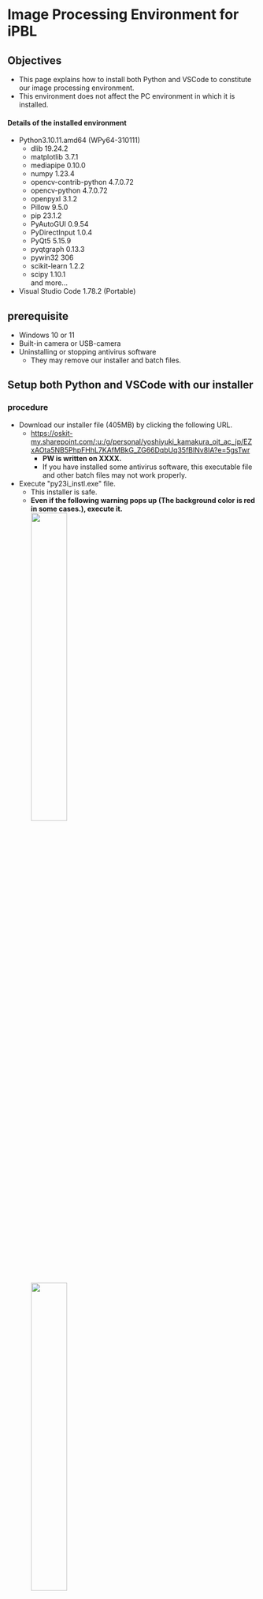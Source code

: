 # Image Processing Environment for iPBL

## Objectives
- This page explains how to install both Python and VSCode to constitute our image processing environment.
- This environment does not affect the PC environment in which it is installed.

#### Details of the installed environment
- Python3.10.11.amd64 (WPy64-310111)
  - dlib 19.24.2
  - matplotlib 3.7.1
  - mediapipe 0.10.0
  - numpy 1.23.4
  - opencv-contrib-python 4.7.0.72
  - opencv-python 4.7.0.72
  - openpyxl 3.1.2
  - Pillow 9.5.0
  - pip 23.1.2
  - PyAutoGUI 0.9.54
  - PyDirectInput 1.0.4
  - PyQt5 5.15.9
  - pyqtgraph 0.13.3
  - pywin32 306
  - scikit-learn 1.2.2
  - scipy 1.10.1 <br>
  and more...
- Visual Studio Code 1.78.2 (Portable)

## prerequisite
- Windows 10 or 11
- Built-in camera or USB-camera
- Uninstalling or stopping antivirus software
  - They may remove our installer and batch files.

## Setup both Python and VSCode with our installer
### procedure
- Download our installer file (405MB) by clicking the following URL.
  - https://oskit-my.sharepoint.com/:u:/g/personal/yoshiyuki_kamakura_oit_ac_jp/EZxAOta5NB5PhpFHhL7KAfMBkG_ZG66DqbUq35fBlNv8IA?e=5gsTwr
    - **PW is written on XXXX.**
    - If you have installed some antivirus software, this executable file and other batch files may not work properly.
- Execute "py23i_instl.exe" file.
  - This installer is safe.
  - **Even if the following warning pops up (The background color is red in some cases.), execute it.**<br>
    <image src="../image/warning01.png" width="40%" height="40%"><br>
    <image src="../image/warning02.png" width="40%" height="40%"><br>
    - Please select `More info` and `Run anyway`.
- Choose "Yes".<br>
  <image src="../image/py23i_instll.jpg" width="20%" height="20%">
- This installer setup the image processing environment (Python3 + VSCode) into "C:\oit\py23_ipbl", and creates the following link on your Desktop.<br>
  <image src="../image/icon.png" width="10%" height="10%">

> **Note**
> Creating a link on the Desktop often fails. In that case, please run "C:\oit\py23_ipbl\py23i_start.bat" directly. It is possible to create the link manually, but DO NOT move any folder!)

#### Installed folder structure
- installed folder "C:\oit\py23_ipbl"
  - **SourceCode**: the working directory for saving the source code
  - **usedfiles**: NEED NOT touch
  - **VSCode**: NEED NOT touch, Visual Studio Code 1.78.2
  - **WPy64-310111**: NEED NOT touch, Python3.10.11.amd64 (WPy64-310111)
  - **fig_pbl.ico**: icon file
  - **py23i_start.bat**: bat file to start this environment up 

### :o:Checkpoint(Start the environment)
- Start the environment from "py23_start" icon on the Desktop (or C:\oit\py23_ipbl\py23i_start.bat).
- Please confirm the Python version of Command Prompt.
  ```sh
  C:\oit\py22_ipbl\code>python --version
  Python 3.9.11
  ```

### :o:Checkpoint(Python pip command)
- If you have not opened Command Prompt, execute "console.bat" file.
- Please confirm pip command and Python modules.
  ```sh
  C:\oit\py22_ipbl\code>python -m pip list
  Package               Version
  --------------------- -----------
  ...(some module information)...
  matplotlib            3.5.2
  mediapipe             0.8.10
  msvc-runtime          14.29.30133
  numpy                 1.22.4
  opencv-contrib-python 4.5.5.64
  opencv-python         4.5.5.64
  packaging             21.3
  Pillow                9.1.1
  pip                   22.1
  protobuf              3.20.1
  pyparsing             3.0.9
  pypiwin32             223
  python-dateutil       2.8.2
  pyttsx3               2.90
  ...(some module information)...
  ```
- Please confirm pip install command.
  ```sh
  C:\oit\py22_ipbl\code>python -m pip install -U numpy
  Requirement already satisfied: numpy in c:\oit\py22_ipbl\python-3.9.11\lib\site-packages (1.22.4)
  ```
  - Update numpy if a newer version has already been released.

### :o:Checkpoint(Run python code with Command Prompt)
- If you have not opened Command Prompt, execute "console.bat" file.
- Please confirm that the sample python code is executable with command prompt.
  ```sh
  PS C:\oit\py22_ipbl\code>python hands.py
  ```
  - If it works normally, the webcam will start, and the shape of the hand will be recognized as shown below.<br>
    <image src="../image/hands.png" width="25%" height="25%">
  - If you want to stop this program, press "Esc" key while the preview window is active.

### :o:Checkpoint(EXTENSIONS of VScode)
- Execute "vscode.bat" file.
- If the following message is pop-up, please check "Trust the authors of all files in the parent folder 'py22_ipbl'" and choose "Yes, I trust the authors".<br>
  <image src="../image/warning_VSCode[first_time].png" width="50%" height="50%">
- If the following message pops up, please ignore message and close pop-up window **by clicking "x" button**.<br>
  <image src="../image/vscode_error.png" width="50%" height="50%">
  - This error happen when `EXTENSIONS` of VSCode lose the python path, but it works fine.
- Please confirm `EXTENSIONS` of VSCode
  - Click the following button (`EXTENSIONS` Tab button).<br>
    <image src="../image/Extensions_button.png" width="5%" height="5%">
  - Please confirm installed `EXTENSIONS`
    - EvilInspector
    - Jupyter
    - Pylance
    - Python
    - Remote - Containers

### :o:Checkpoint(Python version of VSCode)
- If you have not opened VSCode, execute "vscode.bat" file.
- If the Terminal of VSCode is not opened, open the New Terminal as follows.
  <image src="../image/vscode_new_terminal.png" width="50%" height="50%"><br>
  <image src="../image/vscode_terminal_path.png" width="50%" height="50%"><br>
- Please confirm python version of the Terminal of VSCode
  ```sh
  C:\oit\py22_ipbl\code>python --version
  Python 3.9.11
  ```

### :o:Checkpoint(Run python code with VSCode)
- If you have not opened VSCode, execute "vscode.bat" file.
- Please confirm that the sample python code is executable with VSCode.
  - Double click "hands.py" -> Open "hands.py"<br>
    <image src="../image/vscode_sample.png" width="50%" height="50%">
  - If the Terminal of VSCode is not opened, open the New Terminal as follows.<br>
    <image src="../image/vscode_new_terminal.png" width="50%" height="50%">
  - **At this time, make sure that the terminal path matches the parent directory of the Python code which you want to run.**<br>
    <image src="../image/vscode_terminal_hands.png" width="50%" height="50%"><br>
    - If necessary, move the directory by the `cd` command.
  - Please confirm that the sample python code is executable on the Tarminal of VSCode.
    ```sh
    C:\oit\py22_ipbl\code>python hands.py
    ```
  - If it works normally, the webcam will start, and the shape of the hand will be recognized as shown below.<br>
    <image src="../image/hands.png" width="25%" height="25%"><br>
  - If you want to stop this program, press "Esc" key while the preview window is active.
